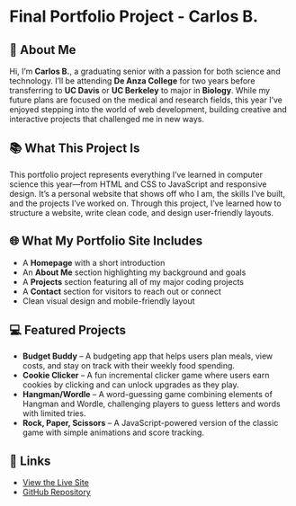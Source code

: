 # Final Portfolio Project - Carlos B.

## 👋 About Me

Hi, I’m **Carlos B.**, a graduating senior with a passion for both science and technology. I’ll be attending **De Anza College** for two years before transferring to **UC Davis** or **UC Berkeley** to major in **Biology**. While my future plans are focused on the medical and research fields, this year I’ve enjoyed stepping into the world of web development, building creative and interactive projects that challenged me in new ways.

## 📚 What This Project Is

This portfolio project represents everything I’ve learned in computer science this year—from HTML and CSS to JavaScript and responsive design. It’s a personal website that shows off who I am, the skills I’ve built, and the projects I’ve worked on. Through this project, I’ve learned how to structure a website, write clean code, and design user-friendly layouts.

## 🌐 What My Portfolio Site Includes

- A **Homepage** with a short introduction  
- An **About Me** section highlighting my background and goals  
- A **Projects** section featuring all of my major coding projects  
- A **Contact** section for visitors to reach out or connect  
- Clean visual design and mobile-friendly layout  

## 💻 Featured Projects

- **Budget Buddy** – A budgeting app that helps users plan meals, view costs, and stay on track with their weekly food spending.
- **Cookie Clicker** – A fun incremental clicker game where users earn cookies by clicking and can unlock upgrades as they play.
- **Hangman/Wordle** – A word-guessing game combining elements of Hangman and Wordle, challenging players to guess letters and words with limited tries.
- **Rock, Paper, Scissors** – A JavaScript-powered version of the classic game with simple animations and score tracking.

## 🔗 Links

- [View the Live Site](https://carlitos13180.github.io/Final-Project/)
- [GitHub Repository](https://github.com/Carlitos13180/Final-Project)
